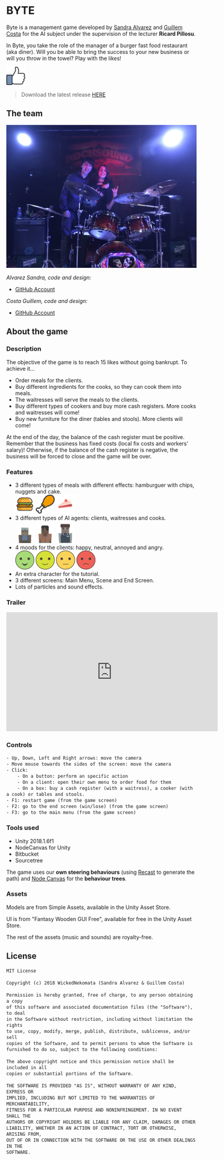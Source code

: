 # BYTE

Byte is a management game developed by [Sandra Alvarez](https://github.com/Sandruski) and [Guillem Costa](https://github.com/datBeQuiet) for the AI subject under the supervision of the lecturer <b>Ricard Pillosu</b>. 

In Byte, you take the role of the manager of a burger fast food restaurant (aka diner).
Will you be able to bring the success to your new business or will you throw in the towel? Play with the likes!

<img src="Like.png" width="50"><br>

> Download the latest release [HERE](https://github.com/WickedNekomata/Byte/releases)

## The team

![](team_photo.JPG)

<i>Alvarez Sandra, code and design:</i>
- [GitHub Account](https://github.com/datBeQuiet)
	
<i>Costa Guillem, code and design:</i>
- [GitHub Account](https://github.com/Sandruski)

## About the game

### Description

The objective of the game is to reach 15 likes without going bankrupt. To achieve it...

- Order meals for the clients.
- Buy different ingredients for the cooks, so they can cook them into meals.
- The waitresses will serve the meals to the clients.
- Buy different types of cookers and buy more cash registers. More cooks and waitresses will come!
- Buy new furniture for the diner (tables and stools). More clients will come!

At the end of the day, the balance of the cash register must be positive. 
Remember that the business has fixed costs (local fix costs and workers' salary)! 
Otherwise, if the balance of the cash register is negative, the business will be forced to close and the game will be over.

### Features

- 3 different types of meals with different effects: hamburguer with chips, nuggets and cake.<br>
<img src="burguer.png" width="50"> <img src="food.png" width="50"> <img src="cake.png" width="50">
- 3 different types of AI agents: clients, waitresses and cooks.<br>
<img src="grandma.png" width="50"> <img src="waitress.png" width="50"> <img src="shopKeeper.png" width="50">
- 4 moods for the clients: happy, neutral, annoyed and angry.<br>
<img src="happyFace.png" width="50"> <img src="neutralFace.png" width="50"> <img src="sadFace.png" width="50"> <img src="angryFace.png" width="50">
- An extra character for the tutorial.
- 3 different screens: Main Menu, Scene and End Screen.
- Lots of particles and sound effects.

### Trailer

<iframe width="560" height="315" src="https://www.youtube.com/embed/rEFRjDh_ESQ" frameborder="0" allow="accelerometer; autoplay; encrypted-media; gyroscope; picture-in-picture" allowfullscreen></iframe>

### Controls

```
- Up, Down, Left and Right arrows: move the camera
- Move mouse towards the sides of the screen: move the camera
- Click: 
	- On a button: perform an specific action
	- On a client: open their own menu to order food for them
	- On a box: buy a cash register (with a waitress), a cooker (with a cook) or tables and stools.
- F1: restart game (from the game screen)
- F2: go to the end screen (win/lose) (from the game screen)
- F3: go to the main menu (from the game screen)
```

### Tools used

- Unity 2018.1.6f1
- NodeCanvas for Unity
- Bitbucket
- Sourcetree

The game uses our <b>own steering behaviours</b> (using [Recast](https://github.com/recastnavigation/recastnavigation) to generate the path) and [Node Canvas](http://nodecanvas.paradoxnotion.com/) for the <b>behaviour trees</b>.
 
### Assets

Models are from Simple Assets, available in the Unity Asset Store.

UI is from "Fantasy Wooden GUI Free", available for free in the Unity Asset Store.

The rest of the assets (music and sounds) are royalty-free.

## License

```
MIT License

Copyright (c) 2018 WickedNekomata (Sandra Alvarez & Guillem Costa)

Permission is hereby granted, free of charge, to any person obtaining a copy
of this software and associated documentation files (the "Software"), to deal
in the Software without restriction, including without limitation the rights
to use, copy, modify, merge, publish, distribute, sublicense, and/or sell
copies of the Software, and to permit persons to whom the Software is
furnished to do so, subject to the following conditions:

The above copyright notice and this permission notice shall be included in all
copies or substantial portions of the Software.

THE SOFTWARE IS PROVIDED "AS IS", WITHOUT WARRANTY OF ANY KIND, EXPRESS OR
IMPLIED, INCLUDING BUT NOT LIMITED TO THE WARRANTIES OF MERCHANTABILITY,
FITNESS FOR A PARTICULAR PURPOSE AND NONINFRINGEMENT. IN NO EVENT SHALL THE
AUTHORS OR COPYRIGHT HOLDERS BE LIABLE FOR ANY CLAIM, DAMAGES OR OTHER
LIABILITY, WHETHER IN AN ACTION OF CONTRACT, TORT OR OTHERWISE, ARISING FROM,
OUT OF OR IN CONNECTION WITH THE SOFTWARE OR THE USE OR OTHER DEALINGS IN THE
SOFTWARE.
```
